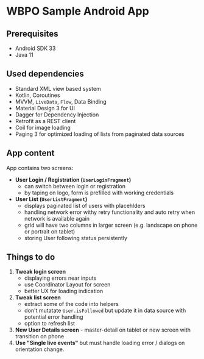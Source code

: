 # WBPO Sample Android App

## Prerequisites

- Android SDK 33
- Java 11

## Used dependencies

- Standard XML view based system
- Kotlin, Coroutines
- MVVM, `LiveData`, `Flow`, Data Binding
- Material Design 3 for UI
- Dagger for Dependency Injection
- Retrofit as a REST client
- Coil for image loading
- Paging 3 for optimized loading of lists from paginated data sources

## App content

App contains two screens:

- **User Login / Registration (`UserLoginFragment`)**
  - can switch between login or registration
  - by taping on logo, form is prefilled with working credentials
- **User List (`UserListFragment`)**
  - displays paginated list of users with placehlders
  - handling network error withy retry functionality and auto retry when network is available again
  - grid will have two columns in larger screen (e.g. landscape on phone or portrait on tablet)
  - storing User following status persistently

## Things to do

1. **Tweak login screen**
   - displaying errors near inputs
   - use Coordinator Layout for screen
   - better UX for loading indication
2. **Tweak list screen**
   - extract some of the code into helpers
   - don't mutatate `User.isFollowed` but update it in data source with potential error handling
   - option to refresh list
3. **New User Details screen** - master-detail on tablet or new screen with transition on phone
4. **Use "Single live events"** but must handle loading error / dialogs on orientation change.
